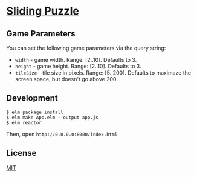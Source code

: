 # <a href="http://moroshko.github.io/sliding-puzzle" target="_blank">Sliding Puzzle</a>

## Game Parameters

You can set the following game parameters via the query string:

* `width` - game width. Range: [2..10]. Defaults to 3.
* `height` - game height. Range: [2..10]. Defaults to 3.
* `tileSize` - tile size in pixels. Range: [5..200]. Defaults to maximaze the screen space, but doesn't go above 200.

## Development

```shell
$ elm package install
$ elm make App.elm --output app.js
$ elm reactor
```

Then, open `http://0.0.0.0:8000/index.html`

## License

[MIT](http://moroshko.mit-license.org)
